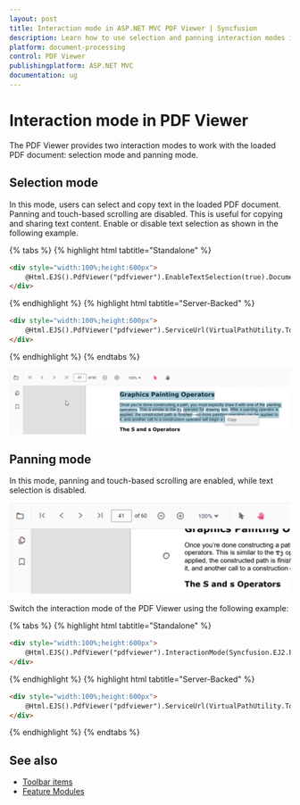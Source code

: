 ```yaml
---
layout: post
title: Interaction mode in ASP.NET MVC PDF Viewer | Syncfusion
description: Learn how to use selection and panning interaction modes in the Syncfusion ASP.NET MVC PDF Viewer.
platform: document-processing
control: PDF Viewer
publishingplatform: ASP.NET MVC
documentation: ug
---
```



# Interaction mode in PDF Viewer

The PDF Viewer provides two interaction modes to work with the loaded PDF document: selection mode and panning mode.

## Selection mode

In this mode, users can select and copy text in the loaded PDF document. Panning and touch-based scrolling are disabled. This is useful for copying and sharing text content. Enable or disable text selection as shown in the following example.

{% tabs %}
{% highlight html tabtitle="Standalone" %}
```html
<div style="width:100%;height:600px">
    @Html.EJS().PdfViewer("pdfviewer").EnableTextSelection(true).DocumentPath("https://cdn.syncfusion.com/content/pdf/hive-succinctly.pdf").Render()
</div>
```
{% endhighlight %}
{% highlight html tabtitle="Server-Backed" %}
```html
<div style="width:100%;height:600px">
    @Html.EJS().PdfViewer("pdfviewer").ServiceUrl(VirtualPathUtility.ToAbsolute("~/api/PdfViewer/")).EnableTextSelection(true).DocumentPath("https://cdn.syncfusion.com/content/pdf/hive-succinctly.pdf").Render()
</div>
```
{% endhighlight %}
{% endtabs %}

![Alt text](./images/selection.png)

## Panning mode

In this mode, panning and touch-based scrolling are enabled, while text selection is disabled.

![Alt text](./images/pan.png)

Switch the interaction mode of the PDF Viewer using the following example:

{% tabs %}
{% highlight html tabtitle="Standalone" %}

```html
<div style="width:100%;height:600px">
    @Html.EJS().PdfViewer("pdfviewer").InteractionMode(Syncfusion.EJ2.PdfViewer.InteractionMode.Pan).DocumentPath("https://cdn.syncfusion.com/content/pdf/hive-succinctly.pdf").Render()
</div>
```
{% endhighlight %}
{% highlight html tabtitle="Server-Backed" %}

```html
<div style="width:100%;height:600px">
    @Html.EJS().PdfViewer("pdfviewer").ServiceUrl(VirtualPathUtility.ToAbsolute("~/api/PdfViewer/")).InteractionMode(Syncfusion.EJ2.PdfViewer.InteractionMode.Pan).DocumentPath("https://cdn.syncfusion.com/content/pdf/hive-succinctly.pdf").Render()
</div>
```
{% endhighlight %}
{% endtabs %}

## See also

* [Toolbar items](./toolbar)
* [Feature Modules](./feature-module)